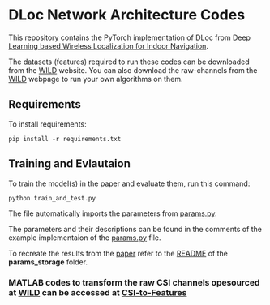 # DLoc Network Architecture Codes

This repository contains the PyTorch implementation of DLoc from [Deep Learning based Wireless Localization for Indoor Navigation](https://dl.acm.org/doi/pdf/10.1145/3372224.3380894). 

The datasets (features) required to run these codes can be downloaded from the [WILD](https://wcsng.ucsd.edu/wild/) website. You can also download the raw-channels from the [WILD](https://wcsng.ucsd.edu/wild/) webpage to run your own algorithms on them.

## Requirements

To install requirements:

```setup
pip install -r requirements.txt
```


## Training and Evlautaion

To train the model(s) in the paper and evaluate them, run this command:

```train_test
python train_and_test.py
```

The file automatically imports the parameters from [params.py](params.py).

The parameters and their descriptions can be found in the comments of the example implementaion of the [params.py](params.py) file.

To recreate the results from the [paper](https://dl.acm.org/doi/pdf/10.1145/3372224.3380894) refer to the [README](./params_storage/README.md) of the **params_storage** folder.

### MATLAB codes to transform the raw CSI channels opesourced at [WILD](https://wcsng.ucsd.edu/wild/) can be accessed at [CSI-to-Features](https://github.com/ucsdwcsng/CSI_to_DLocFeatures)

